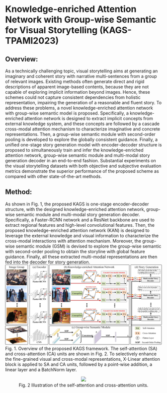 # Knowledge-enriched Attention Network with Group-wise Semantic for Visual Storytelling (KAGS-TPAMI2023)
## Overview:
As a technically challenging topic, visual storytelling aims at generating an imaginary and coherent story with narrative multi-sentences from a group of relevant images. Existing methods often generate direct and rigid descriptions of apparent image-based contents, because they are not capable of exploring implicit information beyond images. Hence, these schemes could not capture consistent dependencies from holistic representation, impairing the generation of a reasonable and fluent story. To address these problems, a novel knowledge-enriched attention network with group-wise semantic model is proposed. Specifically, a knowledge-enriched attention network is designed to extract implicit concepts from external knowledge system, and these concepts are followed by a cascade cross-modal attention mechanism to characterize imaginative and concrete representations. Then, a group-wise semantic module with second-order pooling is developed to explore the globally consistent guidance. Finally, a unified one-stage story generation model with encoder-decoder structure is proposed to simultaneously train and infer the knowledge-enriched attention network, group-wise semantic module and multi-modal story generation decoder in an end-to-end fashion. Substantial experiments on the visual storytelling datasets with both objective and subjective evaluation metrics demonstrate the superior performance of the proposed scheme as compared with other state-of-the-art methods.
## Method:
As shown in Fig. 1, the proposed KAGS is one-stage encoder-decoder structure, with the designed knowledge-enriched attention network, group-wise semantic module and multi-modal story generation decoder. Specifically, a Faster-RCNN network and a ResNet backbone are used to extract regional features and high-level convolutional features. Then, the proposed knowledge-enriched attention network (KAN) is designed to leverage the external knowledge and visual information to characterize the cross-modal interactions with attention mechanism. Moreover, the group-wise semantic module (GSM) is devised to explore the group-wise semantic with second-order pooling to obtain the storyline with global feature guidance. Finally, all these extracted multi-modal representations are then fed into the decoder for story generation.
![pipeline](https://github.com/Tongji-MIC-Lab/KAGS/blob/main/maps/fig1.jpg)
Fig. 1. Overview of the proposed KAGS framework.
The self-attention (SA) and cross-attention (CA) units are shown in Fig. 2. To selectively enhance the fine-grained visual and cross-modal representations, X-Linear attention block is applied to SA and CA units, followed by a point-wise addition, a linear layer and a BatchNorm layer.
<p align="center">
<image src="source/fig2.jpeg" width="350">
<br/><font>Fig. 2 Illustration of the self-attention and cross-attention units.</font>
</p>
